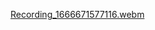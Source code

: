 
[Recording_1666671577116.webm](https://user-images.githubusercontent.com/48617781/197682339-4919943b-fdb4-413f-91f8-d33faf26f8c2.webm)
